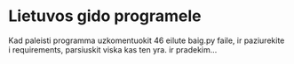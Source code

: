 # Lietuvos gido programele #

Kad paleisti programma uzkomentuokit 46 eilute baig.py faile, ir paziurekite i
requirements, parsiuskit viska kas ten yra. ir pradekim...




